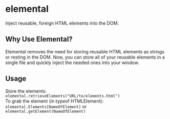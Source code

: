 # elemental
Inject reusable, foreign HTML elements into the DOM. 

## Why Use Elemental?
Elemental removes the need for storing reusable HTML elements as strings or
resting in the DOM. Now, you can store all of your reusable elements in a single
file and quickly inject the needed ones into your window.

## Usage
Store the elements:<br>
`elemental.retrieveElements("URL/to/elements.html")`
<br>
To grab the element (in typeof HTMLElement):<br>
`elemental.Elements[NameOfElement]` or `elemental.getElement(NameOfElement)`
